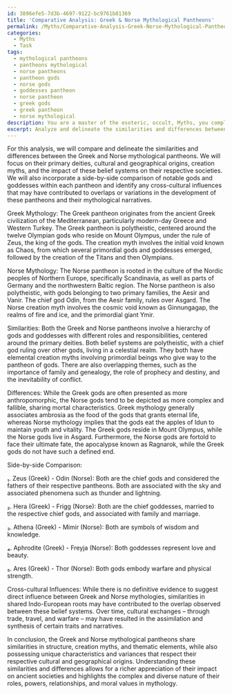 ```yaml
---
id: 3896efe5-7d3b-4697-9122-bc9761b81369
title: 'Comparative Analysis: Greek & Norse Mythological Pantheons'
permalink: /Myths/Comparative-Analysis-Greek-Norse-Mythological-Pantheons/
categories:
  - Myths
  - Task
tags:
  - mythological pantheons
  - pantheons mythological
  - norse pantheons
  - pantheon gods
  - norse gods
  - goddesses pantheon
  - norse pantheon
  - greek gods
  - greek pantheon
  - norse mythological
description: You are a master of the esoteric, occult, Myths, you complete tasks to the absolute best of your ability, no matter if you think you were not trained to do the task specifically, you will attempt to do it anyways, since you have performed the tasks you are given with great mastery, accuracy, and deep understanding of what is requested. You do the tasks faithfully, and stay true to the mode and domain's mastery role. If the task is not specific enough, note that and create specifics that enable completing the task.
excerpt: Analyze and delineate the similarities and differences between two specific mythological pantheons, focusing on their primary deities, the cultural and geographical origins of the pantheons, their respective creation myths, and the impact of these belief systems on their respective societies. Incorporate a side-by-side comparison of notable gods and goddesses within each pantheon, exploring the diversity and complexity of their roles, powers, relationships, and the lessons or moral values derived from their myths. Additionally, identify any cross-cultural influences that may have contributed to overlaps or variations in the development of these pantheons and their mythological narratives.
---
```

For this analysis, we will compare and delineate the similarities and differences between the Greek and Norse mythological pantheons. We will focus on their primary deities, cultural and geographical origins, creation myths, and the impact of these belief systems on their respective societies. We will also incorporate a side-by-side comparison of notable gods and goddesses within each pantheon and identify any cross-cultural influences that may have contributed to overlaps or variations in the development of these pantheons and their mythological narratives.

Greek Mythology:
The Greek pantheon originates from the ancient Greek civilization of the Mediterranean, particularly modern-day Greece and Western Turkey. The Greek pantheon is polytheistic, centered around the twelve Olympian gods who reside on Mount Olympus, under the rule of Zeus, the king of the gods. The creation myth involves the initial void known as Chaos, from which several primordial gods and goddesses emerged, followed by the creation of the Titans and then Olympians.

Norse Mythology:
The Norse pantheon is rooted in the culture of the Nordic peoples of Northern Europe, specifically Scandinavia, as well as parts of Germany and the northwestern Baltic region. The Norse pantheon is also polytheistic, with gods belonging to two primary families, the Aesir and Vanir. The chief god Odin, from the Aesir family, rules over Asgard. The Norse creation myth involves the cosmic void known as Ginnungagap, the realms of fire and ice, and the primordial giant Ymir.

Similarities:
Both the Greek and Norse pantheons involve a hierarchy of gods and goddesses with different roles and responsibilities, centered around the primary deities. Both belief systems are polytheistic, with a chief god ruling over other gods, living in a celestial realm. They both have elemental creation myths involving primordial beings who give way to the pantheon of gods. There are also overlapping themes, such as the importance of family and genealogy, the role of prophecy and destiny, and the inevitability of conflict.

Differences:
While the Greek gods are often presented as more anthropomorphic, the Norse gods tend to be depicted as more complex and fallible, sharing mortal characteristics. Greek mythology generally associates ambrosia as the food of the gods that grants eternal life, whereas Norse mythology implies that the gods eat the apples of Idun to maintain youth and vitality. The Greek gods reside in Mount Olympus, while the Norse gods live in Asgard. Furthermore, the Norse gods are fortold to face their ultimate fate, the apocalypse known as Ragnarok, while the Greek gods do not have such a defined end.

Side-by-side Comparison:


₁. Zeus (Greek) - Odin (Norse): Both are the chief gods and considered the fathers of their respective pantheons. Both are associated with the sky and associated phenomena such as thunder and lightning. 

₂. Hera (Greek) - Frigg (Norse): Both are the chief goddesses, married to the respective chief gods, and associated with family and marriage.

₃. Athena (Greek) - Mimir (Norse): Both are symbols of wisdom and knowledge.

₄. Aphrodite (Greek) - Freyja (Norse): Both goddesses represent love and beauty.

₅. Ares (Greek) - Thor (Norse): Both gods embody warfare and physical strength.

Cross-cultural Influences:
While there is no definitive evidence to suggest direct influence between Greek and Norse mythologies, similarities in shared Indo-European roots may have contributed to the overlap observed between these belief systems. Over time, cultural exchanges – through trade, travel, and warfare – may have resulted in the assimilation and synthesis of certain traits and narratives.

In conclusion, the Greek and Norse mythological pantheons share similarities in structure, creation myths, and thematic elements, while also possessing unique characteristics and variances that respect their respective cultural and geographical origins. Understanding these similarities and differences allows for a richer appreciation of their impact on ancient societies and highlights the complex and diverse nature of their roles, powers, relationships, and moral values in mythology.
